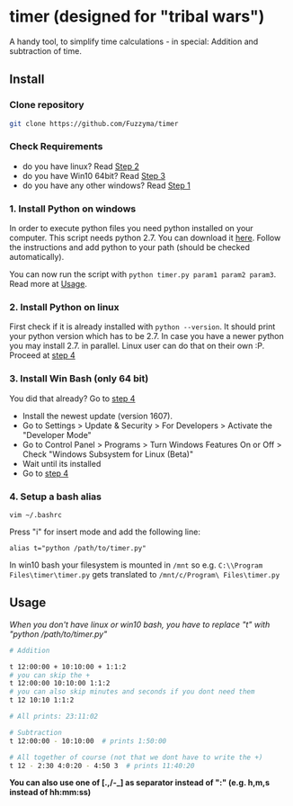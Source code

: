 # timer (designed for "tribal wars")

A handy tool, to simplify time calculations - in special: Addition and subtraction of time. 

## Install

### Clone repository

```bash
git clone https://github.com/Fuzzyma/timer
```

### Check Requirements

- do you have linux? Read [Step 2](#2_install_python_on_linux)
- do you have Win10 64bit? Read [Step 3](#3_install_win_bash_only_64_bit)
- do you have any other windows? Read [Step 1](#1_install_python_on_windows)

### 1. Install Python on windows

In order to execute python files you need python installed on your computer. This script needs python 2.7.
You can download it [here](https://www.python.org/downloads/).
Follow the instructions and add python to your path (should be checked automatically).

You can now run the script with `python timer.py param1 param2 param3`.
Read more at [Usage](#usage).


### 2. Install Python on linux

First check if it is already installed with `python --version`. It should print your python version which has to be 2.7.
In case you have a newer python you may install 2.7. in parallel.
Linux user can do that on their own :P.
Proceed at [step 4](#4_setup_a_bash_alias)

### 3. Install Win Bash (only 64 bit)

You did that already? Go to [step 4](#4_setup_a_bash_alias)

- Install the newest update (version 1607).
- Go to Settings > Update & Security > For Developers > Activate the "Developer Mode"
- Go to Control Panel > Programs > Turn Windows Features On or Off > Check "Windows Subsystem for Linux (Beta)"
- Wait until its installed
- Go to [step 4](#4_setup_a_bash_alias)

### 4. Setup a bash alias

```
vim ~/.bashrc
```

Press "i" for insert mode and add the following line:

```
alias t="python /path/to/timer.py"
```

In win10 bash your filesystem is mounted in `/mnt` so e.g. `C:\\Program Files\timer\timer.py` gets translated to
`/mnt/c/Program\ Files\timer.py`


## Usage

_When you don't have linux or win10 bash, you have to replace "t" with "python /path/to/timer.py"_

```bash
# Addition

t 12:00:00 + 10:10:00 + 1:1:2
# you can skip the +
t 12:00:00 10:10:00 1:1:2
# you can also skip minutes and seconds if you dont need them
t 12 10:10 1:1:2

# All prints: 23:11:02

# Subtraction
t 12:00:00 - 10:10:00  # prints 1:50:00

# All together of course (not that we dont have to write the +)
t 12 - 2:30 4:0:20 - 4:50 3  # prints 11:40:20
```

**You can also use one of [.,/-_] as separator instead of ":" (e.g. h,m,s instead of hh:mm:ss)**
